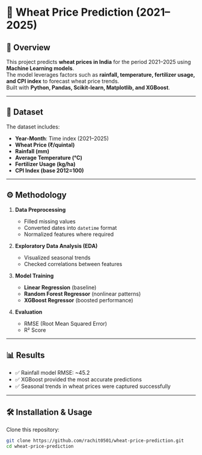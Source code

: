 # 🌾 Wheat Price Prediction (2021–2025)

## 📌 Overview
This project predicts **wheat prices in India** for the period 2021–2025 using **Machine Learning models**.  
The model leverages factors such as **rainfall, temperature, fertilizer usage, and CPI index** to forecast wheat price trends.  
Built with **Python, Pandas, Scikit-learn, Matplotlib, and XGBoost**.

---

## 📂 Dataset
The dataset includes:
- **Year-Month**: Time index (2021–2025)
- **Wheat Price (₹/quintal)**
- **Rainfall (mm)**
- **Average Temperature (°C)**
- **Fertilizer Usage (kg/ha)**
- **CPI Index (base 2012=100)**

---

## ⚙️ Methodology
1. **Data Preprocessing**  
   - Filled missing values  
   - Converted dates into `datetime` format  
   - Normalized features where required  

2. **Exploratory Data Analysis (EDA)**  
   - Visualized seasonal trends  
   - Checked correlations between features  

3. **Model Training**  
   - **Linear Regression** (baseline)  
   - **Random Forest Regressor** (nonlinear patterns)  
   - **XGBoost Regressor** (boosted performance)  

4. **Evaluation**  
   - RMSE (Root Mean Squared Error)  
   - R² Score  

---

## 📊 Results
- ✅ Rainfall model RMSE: ~45.2  
- ✅ XGBoost provided the most accurate predictions  
- ✅ Seasonal trends in wheat prices were captured successfully  

---

## 🛠️ Installation & Usage
Clone this repository:
```bash
git clone https://github.com/rachit0501/wheat-price-prediction.git
cd wheat-price-prediction
